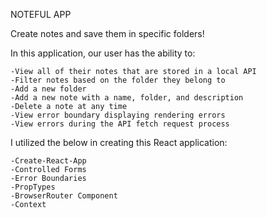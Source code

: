 NOTEFUL APP

Create notes and save them in specific folders!

In this application, our user has the ability to:

    -View all of their notes that are stored in a local API
    -Filter notes based on the folder they belong to
    -Add a new folder
    -Add a new note with a name, folder, and description
    -Delete a note at any time
    -View error boundary displaying rendering errors
    -View errors during the API fetch request process

I utilized the below in creating this React application:

    -Create-React-App
    -Controlled Forms
    -Error Boundaries
    -PropTypes
    -BrowserRouter Component
    -Context
